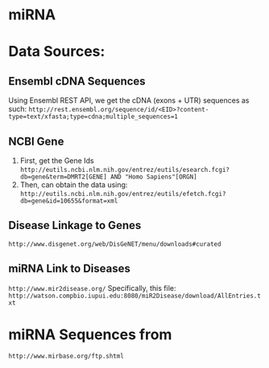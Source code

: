miRNA
=====

# Data Sources:
## Ensembl cDNA Sequences
Using Ensembl REST API, we get the cDNA (exons + UTR) sequences as such:
`http://rest.ensembl.org/sequence/id/<EID>?content-type=text/xfasta;type=cdna;multiple_sequences=1`

## NCBI Gene

1. First, get the Gene Ids `http://eutils.ncbi.nlm.nih.gov/entrez/eutils/esearch.fcgi?db=gene&term=DMRT2[GENE] AND "Homo Sapiens"[ORGN]`
2. Then, can obtain the data using: `http://eutils.ncbi.nlm.nih.gov/entrez/eutils/efetch.fcgi?db=gene&id=10655&format=xml`

## Disease Linkage to Genes
`http://www.disgenet.org/web/DisGeNET/menu/downloads#curated`

## miRNA Link to Diseases
`http://www.mir2disease.org/`
Specifically, this file: `http://watson.compbio.iupui.edu:8080/miR2Disease/download/AllEntries.txt`

# miRNA Sequences from
`http://www.mirbase.org/ftp.shtml`
